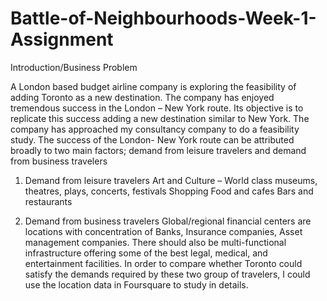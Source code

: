 # Battle-of-Neighbourhoods-Week-1-Assignment

Introduction/Business Problem

A London based budget airline company is exploring the feasibility of adding Toronto as a new destination. The company has enjoyed tremendous success in the London – New York route. Its objective is to replicate this success adding a new destination similar to New York. The company has approached my consultancy company to do a feasibility study. 
The success of the London- New York route can be attributed broadly to two main factors; demand from leisure travelers and demand from business travelers

1)	Demand from leisure travelers
Art and Culture – World class museums, theatres, plays, concerts, festivals
Shopping
Food and cafes
Bars and restaurants

2)	Demand from business travelers
Global/regional financial centers are locations with concentration of Banks, Insurance companies, Asset management companies. There should also be multi-functional infrastructure offering some of the best legal, medical, and entertainment facilities.
In order to compare whether Toronto could satisfy the demands required by these two group of travelers, I could use the location data in Foursquare to study in details. 
